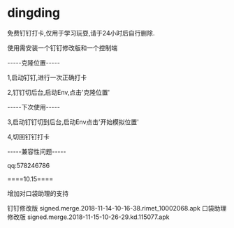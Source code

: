 # dingding
免费钉钉打卡,仅用于学习玩耍,请于24小时后自行删除.

使用需安装一个钉钉修改版和一个控制端

-----克隆位置-----

1,启动钉钉,进行一次正确打卡

2,钉钉切后台,启动Env,点击'克隆位置'


-----下次使用-----

3,启动钉钉切到后台,启动Env点击'开始模拟位置'

4,切回钉钉打卡


-----兼容性问题-----

qq:578246786

====10.15====

增加对口袋助理的支持

钉钉修改版 signed.merge.2018-11-14-10-16-38.rimet_10002068.apk
口袋助理修改版 signed.merge.2018-11-15-10-26-29.kd.115077.apk
